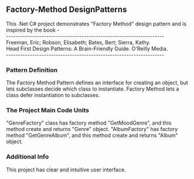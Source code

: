 ## Factory-Method DesignPatterns

This .Net C# project demonstrates "Factory Method" design pattern and is inspired by the book -   
	-------------------------------------------------------------------  
	Freeman, Eric; Robson, Elisabeth; Bates, Bert; Sierra, Kathy.   
	Head First Design Patterns: A Brain-Friendly Guide. O'Reilly Media.  
	-------------------------------------------------------------------

### Pattern Definition

The Factory Method Pattern defines an interface for creating an object, 
but lets subclasses decide which class to instantiate. 
Factory Method lets a class defer instantiation to subclasses.

### The Project Main Code Units

"GenreFactory" class has factory method "GetMoodGenre", 
	and this method create and returns "Genre" object. 
"AlbumFactory" has factory method "GetGenreAlbum", 
	and this method create and returns "Album" object.

### Additional Info

This project has clear and intuitive user interface.
